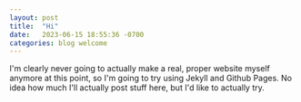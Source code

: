 ```yaml
---
layout: post
title:  "Hi"
date:   2023-06-15 18:55:36 -0700
categories: blog welcome
---
```

I'm clearly never going to actually make a real, proper website myself anymore at this point, so I'm going to try using Jekyll and Github Pages. No idea how much I'll actually post stuff here, but I'd like to actually try.
